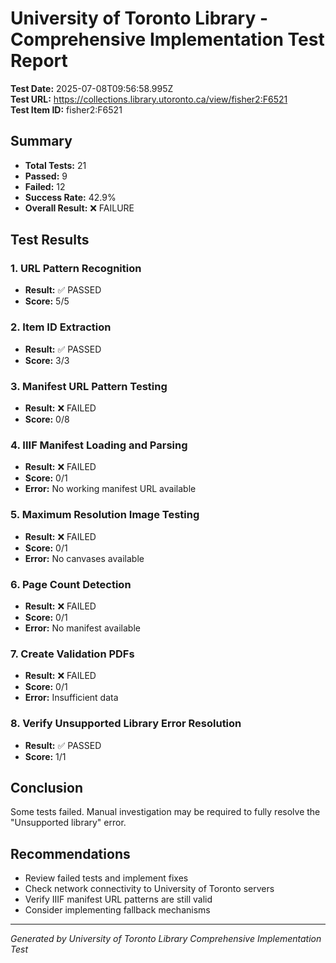 # University of Toronto Library - Comprehensive Implementation Test Report

**Test Date:** 2025-07-08T09:56:58.995Z  
**Test URL:** https://collections.library.utoronto.ca/view/fisher2:F6521  
**Test Item ID:** fisher2:F6521

## Summary

- **Total Tests:** 21
- **Passed:** 9
- **Failed:** 12
- **Success Rate:** 42.9%
- **Overall Result:** ❌ FAILURE

## Test Results


### 1. URL Pattern Recognition

- **Result:** ✅ PASSED
- **Score:** 5/5


### 2. Item ID Extraction

- **Result:** ✅ PASSED
- **Score:** 3/3


### 3. Manifest URL Pattern Testing

- **Result:** ❌ FAILED
- **Score:** 0/8


### 4. IIIF Manifest Loading and Parsing

- **Result:** ❌ FAILED
- **Score:** 0/1
- **Error:** No working manifest URL available

### 5. Maximum Resolution Image Testing

- **Result:** ❌ FAILED
- **Score:** 0/1
- **Error:** No canvases available

### 6. Page Count Detection

- **Result:** ❌ FAILED
- **Score:** 0/1
- **Error:** No manifest available

### 7. Create Validation PDFs

- **Result:** ❌ FAILED
- **Score:** 0/1
- **Error:** Insufficient data

### 8. Verify Unsupported Library Error Resolution

- **Result:** ✅ PASSED
- **Score:** 1/1



## Conclusion

Some tests failed. Manual investigation may be required to fully resolve the "Unsupported library" error.

## Recommendations

- Review failed tests and implement fixes
- Check network connectivity to University of Toronto servers
- Verify IIIF manifest URL patterns are still valid
- Consider implementing fallback mechanisms

---

*Generated by University of Toronto Library Comprehensive Implementation Test*
